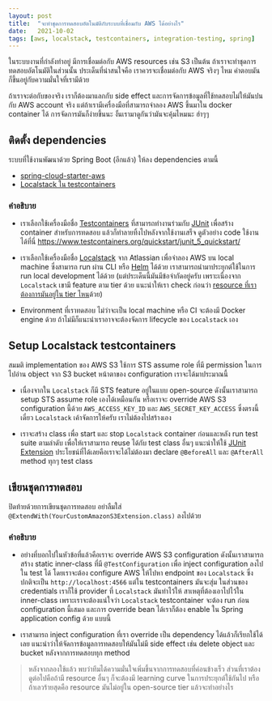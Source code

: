 ```yaml
---
layout: post
title:  "จะทำชุดการทดสอบอัตโนมัติกับระบบที่เชื่อมกับ AWS ได้อย่างไร"
date:   2021-10-02
tags: [aws, localstack, testcontainers, integration-testing, spring]
---
```


ในระบบงานที่กำลังทำอยู่ มีการเชื่อมต่อกับ AWS resources เช่น S3 เป็นต้น ถ้าเราจะทำชุดการทดสอบอัตโนมัติในส่วนนั้น ประเด็นที่น่าสนใจคือ เราควรจะเชื่อมต่อกับ AWS จริงๆ ไหม คำตอบมันก็ขึ้นอยู่กับความมั่นใจที่เรามีด้วย  

ถ้าเราจะต่อกับของจริง เราก็ต้องมาแลกกับ side effect และการจัดการข้อมูลที่ใช้ทดสอบไม่ให้มันปนกับ AWS account จริง แต่ถ้าเรามีเครื่องมือที่สามารถจำลอง AWS ขึ้นมาใน docker container ได้ การจัดการมันก็ง่ายขึ้นนะ งั้นเรามาดูกันว่ามันจะคุ้มไหมนะ ฮ่าๆๆ  

## ติดตั้ง dependencies
ระบบที่ใช้งานพัฒนาด้วย Spring Boot (อีกแล้ว) ให้ลง dependencies ตามนี้

- [spring-cloud-starter-aws](https://github.com/spring-cloud/spring-cloud-aws)
- [Localstack ใน testcontainers](https://www.testcontainers.org/modules/localstack/)

<script src="https://gist.github.com/raksit31667/c67382acc817a4b3bdbf297bb3ec8010.js"></script>

<script src="https://gist.github.com/raksit31667/111eaa94ea0efa7d46bd38bb1aaa632b.js"></script>

### คำอธิบาย
- เราเลือกใช้เครื่องมือชื่อ [Testcontainers](https://www.testcontainers.org/) ที่สามารถทำงานร่วมกับ [JUnit](https://junit.org/junit5/) เพื่อสร้าง container สำหรับการทดสอบ แล้วก็ทำลายทิ้งไปหลังจากใช้งานเสร็จ ดูตัวอย่าง code ใช้งานได้ที่นี่ <https://www.testcontainers.org/quickstart/junit_5_quickstart/>  

- เราเลือกใช้เครื่องมือชื่อ [Localstack](https://github.com/localstack/localstack) จาก Atlassian เพื่อจำลอง AWS บน local machine ซึ่งสามารถ run ผ่าน CLI หรือ [Helm](https://helm.sh/) ได้ด้วย เราสามารถนำมาประยุกต์ใช้ในการ run local development ได้ด้วย (แต่ประเด็นนี้มันมีข้อจำกัดอยู่ครับ เพราะเนื่องจาก `Localstack` เขามี feature ตาม tier ด้วย แนะนำให้เรา check ก่อนว่า [resource ที่เราต้องการมันอยู่ใน tier ไหน](https://localstack.cloud/features/)ด้วย)

- Environment ที่เราทดสอบ ไม่ว่าจะเป็น local machine หรือ CI จะต้องมี Docker engine ด้วย ถ้าไม่มีก็แนะนำเราอาจจะต้องจัดการ lifecycle ของ `Localstack` เอง

## Setup Localstack testcontainers
สมมติ implementation ของ AWS S3 ใช้การ STS assume role ที่มี permission ในการไปอ่าน object จาก S3 bucket หน้าตาของ configuration เราจะได้มาประมาณนี้

<script src="https://gist.github.com/raksit31667/e260c07ad30a999ed8df2dc342e66de0.js"></script>

- เนื่องจากใน `Localstack` ก็มี STS feature อยู่ในแบบ open-source ดังนั้นเราสามารถ setup STS assume role เองได้เหมือนกัน หรือเราจะ override AWS S3 configuration นี้ด้วย `AWS_ACCESS_KEY_ID` และ `AWS_SECRET_KEY_ACCESS` ซึ่งตรงนี้เดี๋ยว `Localstack` เค้าจัดการให้ครับ เราไม่ต้องไปสร้างเอง

- เราจะสร้าง class เพื่อ start และ stop `Localstack` container ก่อนและหลัง run test suite ตามลำดับ เพื่อให้เราสามารถ reuse ได้กับ test class อื่นๆ แนะนำให้ใช้ [JUnit Extension](https://junit.org/junit5/docs/current/user-guide/#extensions-registration-declarative) ประโยชน์ที่ได้เลยคือเราจะได้ไม่ต้องมา declare `@BeforeAll` และ `@AfterAll` method ทุกๆ test class

<script src="https://gist.github.com/raksit31667/21ccdf24056c7c90a47018b283e3e7f1.js"></script>

## เขียนชุดการทดสอบ 
ปิดท้ายด้วยการเขียนชุดการทดสอบ อย่าลืมใส่ `@ExtendWith(YourCustomAmazonS3Extension.class)` ลงไปด้วย
<script src="https://gist.github.com/raksit31667/b06727f84002c089bb97c5797ac3e27d.js"></script>

### คำอธิบาย
- อย่างที่บอกไปในหัวข้อที่แล้วคือเราจะ override AWS S3 configuration ดังนั้นเราสามารถสร้าง static inner-class ที่มี `@TestConfiguration` เพื่อ inject configuration ลงไปใน test ได้ โดยเราจะต้อง configure AWS ให้ไปหา endpoint ของ `Localstack` ซึ่งปกติจะเป็น `http://localhost:4566` แต่ใน testcontainers มันจะสุ่ม ในส่วนของ credentials เราก็ใช้ provider ที่ `Localstack` มันทำไว้ให้ สาเหตุที่ต้องเอาไปไว้ใน inner-class เพราะเราจะต้องแน่ใจว่า `Localstack` testcontainer จะต้อง run ก่อน configuration นี้เสมอ และการ override bean ได้เราก็ต้อง enable ใน Spring application config ด้วย แบบนี้

<script src="https://gist.github.com/raksit31667/503a0bdfff5fec83c99740de1925deca.js"></script>

- เราสามารถ inject configuration ที่เรา override เป็น dependency ได้แล้วก็เรียกใช้ได้เลย แนะนำว่าให้จัดการข้อมูลการทดสอบให้มันไม่มี side effect เช่น delete object และ bucket หลังจากการทดสอบทุก method

> หลังจากลองใช้แล้ว พบว่าทีมได้ความมั่นใจเพิ่มขึ้นจากการทดสอบที่ค่อนข้างเร็ว ส่วนที่เราต้องดูต่อไปคือถ้ามี resource อื่นๆ ก็จะต้องมี learning curve ในการประยุกต์ใช้กันไป หรือถ้าเลวร้ายสุดคือ resource มันไม่อยู่ใน open-source tier แล้วจะทำอย่างไร

